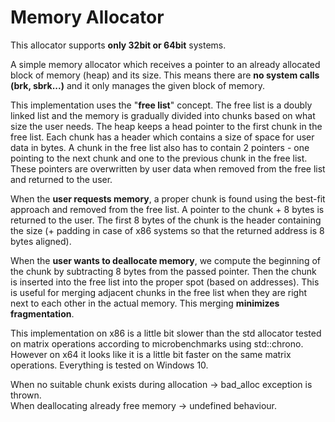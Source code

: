 # Memory Allocator
This allocator supports **only 32bit or 64bit** systems.

A simple memory allocator which receives a pointer to an already allocated block of memory (heap) and its size. This means there are **no system calls (brk, sbrk...)** and it only manages the given block of memory.

This implementation uses the "**free list**" concept. The free list is a doubly linked list and
the memory is gradually divided into chunks based on what size the user needs. The heap keeps 
a head pointer to the first chunk in the free list. Each chunk has a header which contains
a size of space for user data in bytes. A chunk in the free list also has to contain 2 pointers - 
one pointing to the next chunk and one to the previous chunk in the free list. These pointers are
overwritten by user data when removed from the free list and returned to the user.

When the **user requests memory**, a proper chunk is found using the best-fit approach and removed from the free list.
A pointer to the chunk + 8 bytes is returned to the user. The first 8 bytes of the chunk is the header containing
the size (+ padding in case of x86 systems so that the returned address is 8 bytes aligned).

When the **user wants to deallocate memory**, we compute the beginning of the chunk by subtracting 8 bytes from the
passed pointer. Then the chunk is inserted into the free list into the proper spot (based on addresses). This is
useful for merging adjacent chunks in the free list when they are right next to each other in the actual memory.
This merging **minimizes fragmentation**.
  
This implementation on x86 is a little bit slower than the std allocator tested on matrix operations according to microbenchmarks using std::chrono.
However on x64 it looks like it is a little bit faster on the same matrix operations. Everything is tested on Windows 10.

When no suitable chunk exists during allocation -> bad_alloc exception is thrown.  
When deallocating already free memory -> undefined behaviour.

